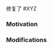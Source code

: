 <!-- 如果有的话，指定这个 PR 要解决的 ISSUE -->
修复了 #XYZ

### Motivation

<!--解释为什么要改动-->

### Modifications

<!--简单解释你的改动-->
